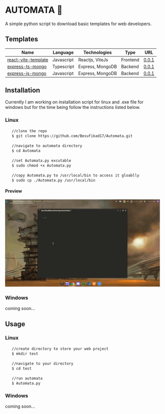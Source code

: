 # AUTOMATA 🤖

A simple python script to download basic templates for web developers.

## Templates

| Name                                                                        | Language   | Technologies     | Type     | URL   |
|-----------------------------------------------------------------------------|------------|------------------|----------|-------|
| [react-vite-template](https://github.com/Besufikad17/react-vite-template)   | Javascript | Reactjs, ViteJs  | Frontend | [0.0.1](https://github.com/Besufikad17/react-vite-template/releases/tag/%23template) |
| [express-ts-mongo](https://github.com/Besufikad17/express-ts-mongo-template)| Typescript | Express, MongoDB | Backend  | [0.0.1](https://github.com/Besufikad17/express-ts-mongo-template/releases/tag/%23template) |
| [express-js-mongo](https://github.com/Besufikad17/express-js-mongo-template)| Javascript | Express, MongoDB | Backend  | [0.0.1](https://github.com/Besufikad17/express-js-mongo-template/releases/tag/%23template) |

## Installation

  Currently I am working on installation script for linux and .exe file for windows but for the time being follow the instructions listed below.

### Linux

```console
   //clone the repo
   $ git clone https://github.com/Besufikad17/Automata.git 

   //navigate to automata directory
   $ cd Automata 

   //set Automata.py excutable
   $ sudo chmod +x Automata.py  
 
   //copy Automata.py to /usr/local/bin to access it gloablly
   $ sudo cp ./Automata.py /usr/local/bin 
```

#### Preview

   ![demo](media/demo.gif)


### Windows

coming soon...

## Usage

### Linux

```console
   //create directory to store your web project
   $ mkdir test  

   //navigate to your directory
   $ cd test 

   //run automata
   $ Automata.py  
```

### Windows 

coming soon...